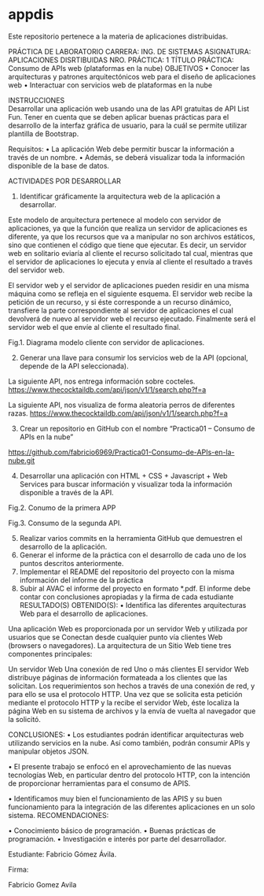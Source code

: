 # appdis
Este repositorio pertenece a la materia de aplicaciones distribuidas.

 	
PRÁCTICA DE LABORATORIO
CARRERA: ING. DE SISTEMAS	ASIGNATURA: APLICACIONES DISRTIBUIDAS
NRO. PRÁCTICA:	1	TÍTULO PRÁCTICA: Consumo de APIs web (plataformas en la nube)
OBJETIVOS
•	Conocer las arquitecturas y patrones arquitectónicos web para el diseño de aplicaciones web
•	Interactuar con servicios web de plataformas en la nube






INSTRUCCIONES	
Desarrollar una aplicación web usando una de las API gratuitas de API List Fun. Tener en cuenta que se deben aplicar buenas prácticas para el desarrollo de la interfaz gráfica de usuario, para la cuál se permite utilizar plantilla de Bootstrap.

Requisitos:
•	La aplicación Web debe permitir buscar la información a través de un nombre.
•	Además, se deberá visualizar toda la información disponible de la base de datos.

ACTIVIDADES POR DESARROLLAR
1.	Identificar gráficamente la arquitectura web de la aplicación a desarrollar.

Este modelo de arquitectura pertenece al modelo con servidor de aplicaciones, ya que la función que realiza un servidor de aplicaciones es diferente, ya que los recursos que va a manipular no son archivos estáticos, sino que contienen el código que tiene que ejecutar. Es decir, un servidor web en solitario eviaría al cliente el recurso solicitado tal cual, mientras que el servidor de aplicaciones lo ejecuta y envía al cliente el resultado a través del servidor web.

El servidor web y el servidor de aplicaciones pueden residir en una misma máquina como se refleja en el siguiente esquema. El servidor web recibe la petición de un recurso, y si éste corresponde a un recurso dinámico, transfiere la parte correspondiente al servidor de aplicaciones el cual devolverá de nuevo al servidor web el recurso ejecutado. Finalmente será el servidor web el que envíe al cliente el resultado final.
 
Fig.1. Diagrama modelo cliente con servidor de aplicaciones.








2.	Generar una llave para consumir los servicios web de la API (opcional, depende de la API seleccionada).



La siguiente API, nos entrega información sobre cocteles.
https://www.thecocktaildb.com/api/json/v1/1/search.php?f=a

La siguiente API, nos visualiza de forma aleatoria perros de diferentes razas.
https://www.thecocktaildb.com/api/json/v1/1/search.php?f=a


3.	Crear un repositorio en GitHub con el nombre “Practica01 – Consumo de APIs en la nube”

https://github.com/fabricio6969/Practica01-Consumo-de-APIs-en-la-nube.git



4. Desarrollar una aplicación con HTML + CSS + Javascript + Web Services para buscar información y visualizar
toda la información disponible a través de la API.

 

Fig.2. Conumo de la primera APP 

 
Fig.3. Consumo de la segunda API.


5. Realizar varios commits en la herramienta GitHub que demuestren el desarrollo de la aplicación.
6. Generar el informe de la práctica con el desarrollo de cada uno de los puntos descritos anteriormente.
7. Implementar el README del repositorio del proyecto con la misma información del informe de la práctica
8. Subir al AVAC el informe del proyecto en formato *.pdf. El informe debe contar con conclusiones apropiadas
y la firma de cada estudiante
RESULTADO(S) OBTENIDO(S):
•	Identifica las diferentes arquitecturas Web para el desarrollo de aplicaciones.

Una aplicación Web es  proporcionada  por  un  servidor  Web  y  utilizada  por  usuarios  que  se Conectan desde cualquier punto vía clientes Web (browsers o navegadores). La arquitectura de un Sitio Web tiene tres componentes principales:

  Un servidor Web
  Una conexión de red
  Uno o más clientes
El servidor Web distribuye páginas de información formateada a los clientes que las solicitan. Los requerimientos son hechos a través de una conexión de red, y para ello se usa el protocolo HTTP. Una vez que se solicita esta petición mediante el protocolo HTTP y la recibe el servidor Web, éste localiza la página Web en su sistema de archivos y la envía de vuelta al navegador que la solicitó.

CONCLUSIONES:
•	Los estudiantes podrán identificar arquitecturas web utilizando servicios en la nube. Así como también, podrán consumir APIs y manipular objetos JSON.

•	El presente trabajo se enfocó en el aprovechamiento de las nuevas tecnologías Web, en particular dentro del protocolo HTTP, con la intención de proporcionar herramientas para el consumo de APIS.

•	Identificamos muy bien el funcionamiento de las APIS y su buen funcionamiento para la integración de las diferentes aplicaciones en un solo sistema.
RECOMENDACIONES:

•	Conocimiento básico de programación.
•	Buenas prácticas de programación.
•	Investigación e interés por parte del desarrollador.
 

 

Estudiante: Fabricio Gómez Ávila.


Firma:	
 
Fabricio Gomez Avila
